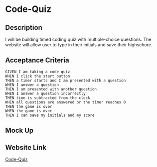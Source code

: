 # Code-Quiz


## Description

I will be building timed coding quiz with multiple-choice questions. The website will allow user to type in their initials and save their highschore.

## Acceptance Criteria

```
GIVEN I am taking a code quiz
WHEN I click the start button
THEN a timer starts and I am presented with a question
WHEN I answer a question
THEN I am presented with another question
WHEN I answer a question incorrectly
THEN time is subtracted from the clock
WHEN all questions are answered or the timer reaches 0
THEN the game is over
WHEN the game is over
THEN I can save my initials and my score
```

## Mock Up


## Website Link

[Code-Quiz](https://drozzy11.github.io/Code-Quiz/)
